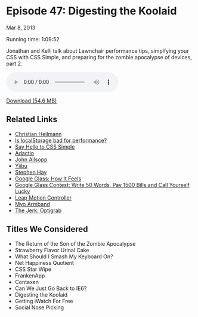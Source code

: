 Episode 47: Digesting the Koolaid
====
Mar 8, 2013

Running time: 1:09:52

Jonathan and Kelli talk about Lawnchair performance tips, simplfying your CSS with CSS Simple, and preparing for the zombie apocalypse of devices, part 2.

<audio preload="auto" controls>
	<source src="https://s3.amazonaws.com/nitch/Episode_47_Digesting_the_Koolaid.mp3" type="audio/mpeg" />
	<source src="https://s3.amazonaws.com/nitch/Episode_47_Digesting_the_Koolaid.ogg" type="audio/ogg" />
</audio>

[Download (54.6 MB)](https://s3.amazonaws.com/nitch/Episode_47_Digesting_the_Koolaid.mp3 "Episode 47: Digesting the Koolaid")

## Related Links

* [Christian Heilmann](https://twitter.com/codepo8)
* [Is localStorage bad for performance?](http://www.netmagazine.com/news/localstorage-bad-performance-121824)
* [Say Hello to CSS Simple](http://kellishaver.tumblr.com/post/44723660673/say-hello-to-css-simple)
* [Adactio](http://adactio.com/)
* [John Allsopp](http://johnfallsopp.com/)
* [Yiibu](http://yiibu.com/)
* [Stephen Hay](https://twitter.com/stephenhay)
* [Google Glass: How It Feels](http://www.google.com/glass/start/how-it-feels/)
* [Google Glass Contest: Write 50 Words, Pay 1500 Bills and Call Yourself Lucky](http://anewdomain.net/2013/02/21/google-glass-essay-contest-how-to-enter-essay-contest-google-glasses-video/)
* [Leap Motion Controller](https://www.leapmotion.com/)
* [Myo Armband](https://getmyo.com/)
* [The Jerk: Optigrab](http://www.youtube.com/watch?v=i5jTH89HjTA)

## Titles We Considered

* The Return of the Son of the Zombie Apocalypse
* Strawberry Flavor Urinal Cake
* What Should I Smash My Keyboard On?
* Net Happiness Quotient
* CSS Star Wipe
* FrankenApp
* Contaxen
* Can We Just Go Back to IE6?
* Digesting the Koolaid
* Getting iWatch For Free
* Social Nose Picking
